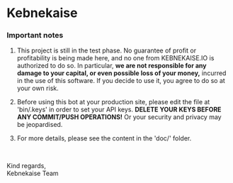 # Kebnekaise

### Important notes

1. This project is still in the test phase. No guarantee of profit or profitability is being made here, and no one from KEBNEKAISE.IO is authorized to do so. In particular, **we are not responsible for any damage to your capital, or even possible loss of your money,** incurred in the use of this software. If you decide to use it, you agree to do so at your own risk.

2. Before using this bot at your production site, please edit the file at 'bin/.keys' in order to set your API keys. **DELETE YOUR KEYS BEFORE ANY COMMIT/PUSH OPERATIONS!** Or your security and privacy may be jeopardised.

3. For more details, please see the content in the 'doc/' folder.

<br>

Kind regards,<br>
Kebnekaise Team
